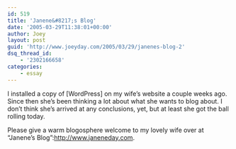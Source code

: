 ```yaml
---
id: 519
title: 'Janene&#8217;s Blog'
date: '2005-03-29T11:38:01+00:00'
author: Joey
layout: post
guid: 'http://www.joeyday.com/2005/03/29/janenes-blog-2'
dsq_thread_id:
    - '2302166658'
categories:
    - essay
---
```


I installed a copy of \[WordPress\] on my wife’s website a couple weeks ago. Since then she’s been thinking a lot about what she wants to blog about. I don’t think she’s arrived at any conclusions, yet, but at least she got the ball rolling today.

Please give a warm blogosphere welcome to my lovely wife over at “Janene’s Blog”:http://www.janeneday.com.